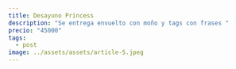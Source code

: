 ```yaml
---
title: Desayuno Princess
description: "Se entrega envuelto con moño y tags con frases "
precio: "45000"
tags:
  - post
image: ../assets/assets/article-5.jpeg
---
```

